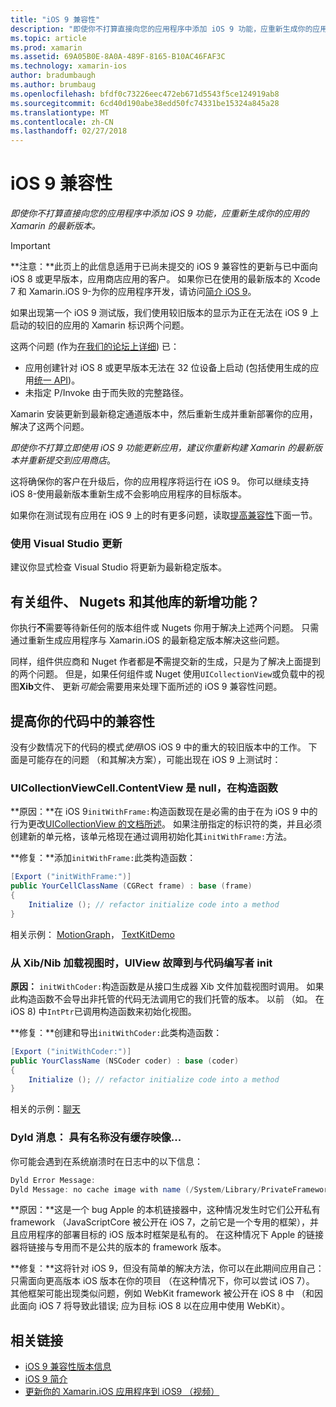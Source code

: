 ```yaml
---
title: "iOS 9 兼容性"
description: "即使你不打算直接向您的应用程序中添加 iOS 9 功能，应重新生成你的应用的 Xamarin 的最新版本。"
ms.topic: article
ms.prod: xamarin
ms.assetid: 69A05B0E-8A0A-489F-8165-B10AC46FAF3C
ms.technology: xamarin-ios
author: bradumbaugh
ms.author: brumbaug
ms.openlocfilehash: bfdf0c73226eec472eb671d5543f5ce124919ab8
ms.sourcegitcommit: 6cd40d190abe38edd50fc74331be15324a845a28
ms.translationtype: MT
ms.contentlocale: zh-CN
ms.lasthandoff: 02/27/2018
---
```

# <a name="ios-9-compatibility"></a>iOS 9 兼容性

_即使你不打算直接向您的应用程序中添加 iOS 9 功能，应重新生成你的应用的 Xamarin 的最新版本。_

> [!IMPORTANT]
> **注意：**此页上的此信息适用于已尚未提交的 iOS 9 兼容性的更新与已中面向 iOS 8 或更早版本，应用商店应用的客户。 如果你已在使用的最新版本的 Xcode 7 和 Xamarin.iOS 9-为你的应用程序开发，请访问[简介 iOS 9](~/ios/platform/introduction-to-ios9/index.md)。

如果出现第一个 iOS 9 测试版，我们使用较旧版本的显示为正在无法在 iOS 9 上启动的较旧的应用的 Xamarin 标识两个问题。

这两个问题 (作为[在我们的论坛上详细](http://forums.xamarin.com/discussion/comment/131529/#Comment_131529)) 已：

- 应用创建针对 iOS 8 或更早版本无法在 32 位设备上启动 (包括使用生成的应用[统一 API](~/cross-platform/macios/unified/index.md))。
- 未指定 P/Invoke 由于而失败的完整路径。

Xamarin 安装更新到最新稳定通道版本中，然后重新生成并重新部署你的应用，解决了这两个问题。

_即使你不打算立即使用 iOS 9 功能更新应用，建议你重新构建 Xamarin 的最新版本并重新提交到应用商店_。



这将确保你的客户在升级后，你的应用程序将运行在 iOS 9。
你可以继续支持 iOS 8-使用最新版本重新生成不会影响应用程序的目标版本。

如果你在测试现有应用在 iOS 9 上的时有更多问题，读取[提高兼容性](#compat)下面一节。


### <a name="updating-with-visual-studio"></a>使用 Visual Studio 更新

建议你显式检查 Visual Studio 将更新为最新稳定版本。

## <a name="what-about-components-nugets-and-other-libraries"></a>有关组件、 Nugets 和其他库的新增功能？

你执行**不**需要等待新任何的版本组件或 Nugets 你用于解决上述两个问题。
只需通过重新生成应用程序与 Xamarin.iOS 的最新稳定版本解决这些问题。

同样，组件供应商和 Nuget 作者都是**不**需提交新的生成，只是为了解决上面提到的两个问题。 但是，如果任何组件或 Nuget 使用`UICollectionView`或负载中的视图**Xib**文件、 更新*可能*会需要用来处理下面所述的 iOS 9 兼容性问题。


<a name="compat" />

## <a name="improving-compatibility-in-your-code"></a>提高你的代码中的兼容性

没有少数情况下的代码的模式*使用*iOS iOS 9 中的重大的较旧版本中的工作。 下面是可能存在的问题 （和其解决方案），可能出现在 iOS 9 上测试时：

### <a name="uicollectionviewcellcontentview-is-null-in-constructors"></a>UICollectionViewCell.ContentView 是 null，在构造函数

**原因：**在 iOS 9`initWithFrame:`构造函数现在是必需的由于在为 iOS 9 中的行为更改[UICollectionView 的文档所述](https://developer.apple.com/library/ios/documentation/UIKit/Reference/UICollectionView_class/#//apple_ref/occ/instm/UICollectionView/dequeueReusableCellWithReuseIdentifier:forIndexPath)。 如果注册指定的标识符的类，并且必须创建新的单元格，该单元格现在通过调用初始化其`initWithFrame:`方法。

**修复：**添加`initWithFrame:`此类构造函数：

```csharp
[Export ("initWithFrame:")]
public YourCellClassName (CGRect frame) : base (frame)
{
    Initialize (); // refactor initialize code into a method
}
```

相关示例： [MotionGraph](https://github.com/xamarin/monotouch-samples/commit/3c1b7a4170c001e7290db9babb2b7a6dddeb8bcb)， [TextKitDemo](https://github.com/xamarin/monotouch-samples/commit/23ea01b37326963b5ebf68bbcc1edd51c66a28d6)



### <a name="uiview-fails-to-init-with-coder-when-loading-a-view-from-a-xibnib"></a>从 Xib/Nib 加载视图时，UIView 故障到与代码编写者 init

**原因：** `initWithCoder:`构造函数是从接口生成器 Xib 文件加载视图时调用。 如果此构造函数不会导出非托管的代码无法调用它的我们托管的版本。 以前 （如。 在 iOS 8) 中`IntPtr`已调用构造函数来初始化视图。

**修复：**创建和导出`initWithCoder:`此类构造函数：

```csharp
[Export ("initWithCoder:")]
public YourClassName (NSCoder coder) : base (coder)
{
    Initialize (); // refactor initialize code into a method
}
```

相关的示例：[聊天](https://github.com/xamarin/monotouch-samples/commit/7b81138d52e5f3f1aa3769fcb08f46122e9b6a88)


### <a name="dyld-message-no-cache-image-with-name"></a>Dyld 消息： 具有名称没有缓存映像...

你可能会遇到在系统崩溃时在日志中的以下信息：

```csharp
Dyld Error Message:
Dyld Message: no cache image with name (/System/Library/PrivateFrameworks/JavaScriptCore.framework/JavaScriptCore)
```

**原因：**这是一个 bug Apple 的本机链接器中，这种情况发生时它们公开私有 framework （JavaScriptCore 被公开在 iOS 7，之前它是一个专用的框架），并且应用程序的部署目标的 iOS 版本时框架是私有的。 在这种情况下 Apple 的链接器将链接与专用而不是公共的版本的 framework 版本。

**修复：**这将针对 iOS 9，但没有简单的解决方法，你可以在此期间应用自己： 只需面向更高版本 iOS 版本在你的项目 （在这种情况下，你可以尝试 iOS 7）。 其他框架可能出现类似问题，例如 WebKit framework 被公开在 iOS 8 中 （和因此面向 iOS 7 将导致此错误; 应为目标 iOS 8 以在应用中使用 WebKit）。



## <a name="related-links"></a>相关链接

- [iOS 9 兼容性版本信息](https://releases.xamarin.com/ios-hotfix-for-ios-9-preview-xcode-6/)
- [iOS 9 简介](~/ios/platform/introduction-to-ios9/index.md)
- [更新你的 Xamarin.iOS 应用程序到 iOS9 （视频）](https://university.xamarin.com/lightninglectures/Updating-your-XamariniOS-apps-to-iOS9)
